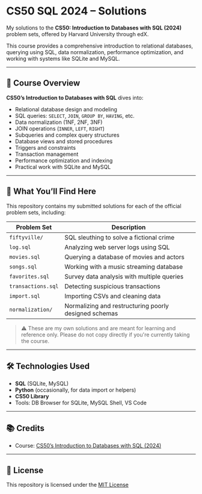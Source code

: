 # CS50 SQL 2024 – Solutions

My solutions to the **CS50: Introduction to Databases with SQL (2024)** problem sets, offered by Harvard University through edX.

This course provides a comprehensive introduction to relational databases, querying using SQL, data normalization, performance optimization, and working with systems like SQLite and MySQL.

---

## 📝 Course Overview

**CS50’s Introduction to Databases with SQL** dives into:

- Relational database design and modeling
- SQL queries: `SELECT`, `JOIN`, `GROUP BY`, `HAVING`, etc.
- Data normalization (1NF, 2NF, 3NF)
- JOIN operations (`INNER`, `LEFT`, `RIGHT`)
- Subqueries and complex query structures
- Database views and stored procedures
- Triggers and constraints
- Transaction management
- Performance optimization and indexing
- Practical work with SQLite and MySQL

---

## 📑 What You’ll Find Here

This repository contains my submitted solutions for each of the official problem sets, including:

| Problem Set     | Description |
|-----------------|-------------|
| `fiftyville/`   | SQL sleuthing to solve a fictional crime |
| `log.sql`       | Analyzing web server logs using SQL |
| `movies.sql`    | Querying a database of movies and actors |
| `songs.sql`     | Working with a music streaming database |
| `favorites.sql` | Survey data analysis with multiple queries |
| `transactions.sql` | Detecting suspicious transactions |
| `import.sql`    | Importing CSVs and cleaning data |
| `normalization/` | Normalizing and restructuring poorly designed schemas |

> ⚠️ These are my own solutions and are meant for learning and reference only. Please do not copy directly if you're currently taking the course.

---

## 🛠 Technologies Used

- **SQL** (SQLite, MySQL)
- **Python** (occasionally, for data import or helpers)
- **CS50 Library**
- Tools: DB Browser for SQLite, MySQL Shell, VS Code

---

## 📚 Credits

- Course: [CS50’s Introduction to Databases with SQL (2024)](https://cs50.harvard.edu/sql/2024/)

---

## 📜 License

This repository is licensed under the [MIT License](LICENSE)
